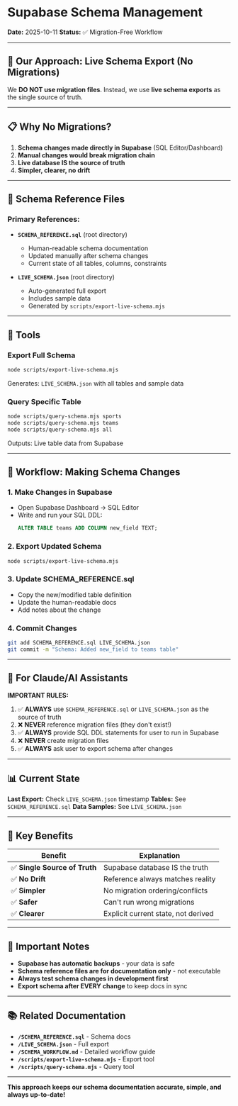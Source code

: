 # Supabase Schema Management

**Date:** 2025-10-11
**Status:** ✅ Migration-Free Workflow

---

## 🎯 Our Approach: Live Schema Export (No Migrations)

We **DO NOT use migration files**. Instead, we use **live schema exports** as the single source of truth.

---

## 📋 Why No Migrations?

1. **Schema changes made directly in Supabase** (SQL Editor/Dashboard)
2. **Manual changes would break migration chain**
3. **Live database IS the source of truth**
4. **Simpler, clearer, no drift**

---

## 📁 Schema Reference Files

### **Primary References:**
- **`SCHEMA_REFERENCE.sql`** (root directory)
  - Human-readable schema documentation
  - Updated manually after schema changes
  - Current state of all tables, columns, constraints

- **`LIVE_SCHEMA.json`** (root directory)
  - Auto-generated full export
  - Includes sample data
  - Generated by `scripts/export-live-schema.mjs`

---

## 🔧 Tools

### **Export Full Schema**
```bash
node scripts/export-live-schema.mjs
```
Generates: `LIVE_SCHEMA.json` with all tables and sample data

### **Query Specific Table**
```bash
node scripts/query-schema.mjs sports
node scripts/query-schema.mjs teams
node scripts/query-schema.mjs all
```
Outputs: Live table data from Supabase

---

## 📝 Workflow: Making Schema Changes

### 1. **Make Changes in Supabase**
   - Open Supabase Dashboard → SQL Editor
   - Write and run your SQL DDL:
     ```sql
     ALTER TABLE teams ADD COLUMN new_field TEXT;
     ```

### 2. **Export Updated Schema**
   ```bash
   node scripts/export-live-schema.mjs
   ```

### 3. **Update SCHEMA_REFERENCE.sql**
   - Copy the new/modified table definition
   - Update the human-readable docs
   - Add notes about the change

### 4. **Commit Changes**
   ```bash
   git add SCHEMA_REFERENCE.sql LIVE_SCHEMA.json
   git commit -m "Schema: Added new_field to teams table"
   ```

---

## 🤖 For Claude/AI Assistants

**IMPORTANT RULES:**
1. ✅ **ALWAYS** use `SCHEMA_REFERENCE.sql` or `LIVE_SCHEMA.json` as the source of truth
2. ❌ **NEVER** reference migration files (they don't exist!)
3. ✅ **ALWAYS** provide SQL DDL statements for user to run in Supabase
4. ❌ **NEVER** create migration files
5. ✅ **ALWAYS** ask user to export schema after changes

---

## 📊 Current State

**Last Export:** Check `LIVE_SCHEMA.json` timestamp
**Tables:** See `SCHEMA_REFERENCE.sql`
**Data Samples:** See `LIVE_SCHEMA.json`

---

## 🔑 Key Benefits

| Benefit | Explanation |
|---------|-------------|
| ✅ **Single Source of Truth** | Supabase database IS the truth |
| ✅ **No Drift** | Reference always matches reality |
| ✅ **Simpler** | No migration ordering/conflicts |
| ✅ **Safer** | Can't run wrong migrations |
| ✅ **Clearer** | Explicit current state, not derived |

---

## 🚨 Important Notes

- **Supabase has automatic backups** - your data is safe
- **Schema reference files are for documentation only** - not executable
- **Always test schema changes in development first**
- **Export schema after EVERY change** to keep docs in sync

---

## 📚 Related Documentation

- **`/SCHEMA_REFERENCE.sql`** - Schema docs
- **`/LIVE_SCHEMA.json`** - Full export
- **`/SCHEMA_WORKFLOW.md`** - Detailed workflow guide
- **`/scripts/export-live-schema.mjs`** - Export tool
- **`/scripts/query-schema.mjs`** - Query tool

---

**This approach keeps our schema documentation accurate, simple, and always up-to-date!**
